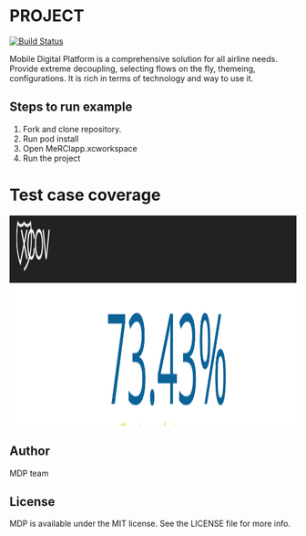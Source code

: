 # PROJECT

[![Build Status](http://test96.dev.amadeus.net/plnext/default/merci_1802.12_020218/static/merciNG/images/others/homepage_logo.png)](https://travis-ci.org/ReSwift/ReSwift)

Mobile Digital Platform is a comprehensive solution for all airline needs. Provide extreme decoupling, selecting flows on the fly, themeing, configurations.
It is rich in terms of technology and way to use it.


## Steps to run example
1. Fork and clone repository.
2. Run pod install
3. Open MeRCIapp.xcworkspace
4. Run the project

# Test case coverage

<p>
    <img src="MeRCIapp/AppImages/Coverage.png" width="1760" height="368" />
</p>

## Author

MDP team


## License

MDP is available under the MIT license. See the LICENSE file for more info.
